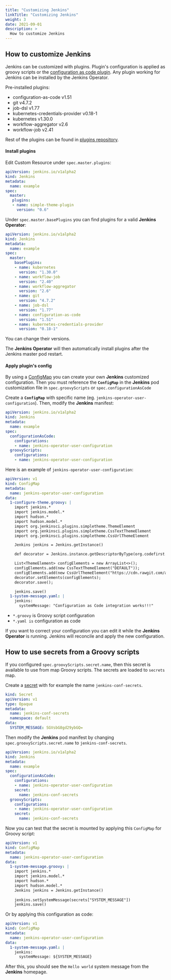 ```yaml
---
title: "Customizing Jenkins"
linkTitle: "Customizing Jenkins"
weight: 3
date: 2021-09-01
description: >
  How to customize Jenkins
---
```


## How to customize Jenkins
Jenkins can be customized with plugins.
Plugin's configuration is applied as groovy scripts or the [configuration as code plugin](https://github.com/jenkinsci/configuration-as-code-plugin).
Any plugin working for Jenkins can be installed by the Jenkins Operator.
 
Pre-installed plugins: 

* configuration-as-code v1.51
* git v4.7.2
* job-dsl v1.77
* kubernetes-credentials-provider v0.18-1
* kubernetes v1.30.0
* workflow-aggregator v2.6
* workflow-job v2.41

Rest of the plugins can be found in [plugins repository](https://plugins.jenkins.io/). 


#### Install plugins

Edit Custom Resource under `spec.master.plugins`:

```yaml
apiVersion: jenkins.io/v1alpha2
kind: Jenkins
metadata:
  name: example
spec:
  master:
   plugins:
   - name: simple-theme-plugin
     version: "0.6"
```

Under `spec.master.basePlugins` you can find plugins for a valid **Jenkins Operator**:

```yaml
apiVersion: jenkins.io/v1alpha2
kind: Jenkins
metadata:
  name: example
spec:
  master:
    basePlugins:
    - name: kubernetes
      version: "1.30.0"
    - name: workflow-job
      version: "2.40"
    - name: workflow-aggregator
      version: "2.6"
    - name: git
      version: "4.7.2"
    - name: job-dsl
      version: "1.77"
    - name: configuration-as-code
      version: "1.51"
    - name: kubernetes-credentials-provider
      version: "0.18-1"
```

You can change their versions.

The **Jenkins Operator** will then automatically install plugins after the Jenkins master pod restart.

#### Apply plugin's config

By using a [ConfigMap](https://kubernetes.io/docs/tasks/configure-pod-container/configure-pod-configmap/) you can create your own **Jenkins** customized configuration.
Then you must reference the **`ConfigMap`** in the **Jenkins** pod customization file in `spec.groovyScripts` or `spec.configurationAsCode`

Create a **`ConfigMap`** with specific name (eg. `jenkins-operator-user-configuration`). Then, modify the **Jenkins** manifest:

```yaml
apiVersion: jenkins.io/v1alpha2
kind: Jenkins
metadata:
  name: example
spec:
  configurationAsCode:
    configurations: 
    - name: jenkins-operator-user-configuration
  groovyScripts:
    configurations:
    - name: jenkins-operator-user-configuration
```

Here is an example of `jenkins-operator-user-configuration`:
```yaml
apiVersion: v1
kind: ConfigMap
metadata:
  name: jenkins-operator-user-configuration
data:
  1-configure-theme.groovy: | 
    import jenkins.*
    import jenkins.model.*
    import hudson.*
    import hudson.model.*
    import org.jenkinsci.plugins.simpletheme.ThemeElement
    import org.jenkinsci.plugins.simpletheme.CssTextThemeElement
    import org.jenkinsci.plugins.simpletheme.CssUrlThemeElement

    Jenkins jenkins = Jenkins.getInstance()

    def decorator = Jenkins.instance.getDescriptorByType(org.codefirst.SimpleThemeDecorator.class)

    List<ThemeElement> configElements = new ArrayList<>();
    configElements.add(new CssTextThemeElement("DEFAULT"));
    configElements.add(new CssUrlThemeElement("https://cdn.rawgit.com/afonsof/jenkins-material-theme/gh-pages/dist/material-light-green.css"));
    decorator.setElements(configElements);
    decorator.save();

    jenkins.save()
  1-system-message.yaml: |
    jenkins:
      systemMessage: "Configuration as Code integration works!!!"
```

* `*.groovy` is Groovy script configuration
* `*.yaml is` configuration as code

If you want to correct your configuration you can edit it while the **Jenkins Operator** is running. 
Jenkins will reconcile and apply the new configuration.

## How to use secrets from a Groovy scripts

If you configured `spec.groovyScripts.secret.name`, then this secret is available to use from map Groovy scripts.
The secrets are loaded to `secrets` map.

Create a [secret](https://kubernetes.io/docs/concepts/configuration/secret/) with for example the name `jenkins-conf-secrets`.

```yaml
kind: Secret
apiVersion: v1
type: Opaque
metadata:
  name: jenkins-conf-secrets
  namespace: default
data:
  SYSTEM_MESSAGE: SGVsbG8gd29ybGQ=
```

Then modify the **Jenkins** pod manifest by changing `spec.groovyScripts.secret.name` to `jenkins-conf-secrets`.

```yaml
apiVersion: jenkins.io/v1alpha2
kind: Jenkins
metadata:
  name: example
spec:
  configurationAsCode:
    configurations: 
    - name: jenkins-operator-user-configuration
    secret:
      name: jenkins-conf-secrets
  groovyScripts:
    configurations:
    - name: jenkins-operator-user-configuration
    secret:
      name: jenkins-conf-secrets
```

Now you can test that the secret is mounted by applying this `ConfigMap` for Groovy script:

```yaml
apiVersion: v1
kind: ConfigMap
metadata:
  name: jenkins-operator-user-configuration
data:
  1-system-message.groovy: | 
    import jenkins.*
    import jenkins.model.*
    import hudson.*
    import hudson.model.*
    Jenkins jenkins = Jenkins.getInstance()
    
    jenkins.setSystemMessage(secrets["SYSTEM_MESSAGE"])
    jenkins.save()
```

Or by applying this configuration as code:
```yaml
apiVersion: v1
kind: ConfigMap
metadata:
  name: jenkins-operator-user-configuration
data:
  1-system-message.yaml: |
    jenkins:
      systemMessage: ${SYSTEM_MESSAGE}
```


After this, you should see the `Hello world` system message from the **Jenkins** homepage.
